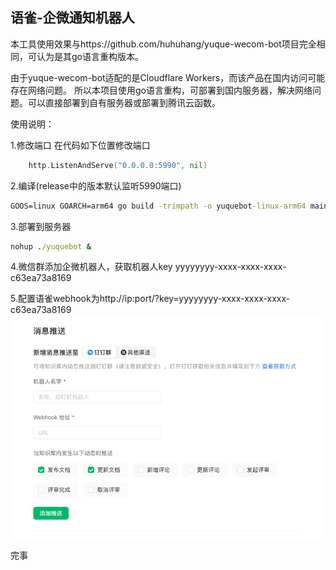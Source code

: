 ## 语雀-企微通知机器人
本工具使用效果与https://github.com/huhuhang/yuque-wecom-bot项目完全相同，可认为是其go语言重构版本。 

由于yuque-wecom-bot适配的是Cloudflare Workers，而该产品在国内访问可能存在网络问题。
所以本项目使用go语言重构，可部署到国内服务器，解决网络问题。可以直接部署到自有服务器或部署到腾讯云函数。

使用说明：

1.修改端口
在代码如下位置修改端口
```go
	http.ListenAndServe("0.0.0.0:5990", nil)
```
2.编译(release中的版本默认监听5990端口)
```cmd
GOOS=linux GOARCH=arm64 go build -trimpath -o yuquebot-linux-arm64 main.go
```

3.部署到服务器
```cmd
nohup ./yuquebot &
```

4.微信群添加企微机器人，获取机器人key yyyyyyyy-xxxx-xxxx-xxxx-c63ea73a8169

5.配置语雀webhook为http://ip:port/?key=yyyyyyyy-xxxx-xxxx-xxxx-c63ea73a8169
![img.png](images/img.png)

完事

